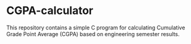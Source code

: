 # CGPA-calculator
This repository contains a simple C program for calculating Cumulative Grade Point Average (CGPA) based on engineering semester results.
